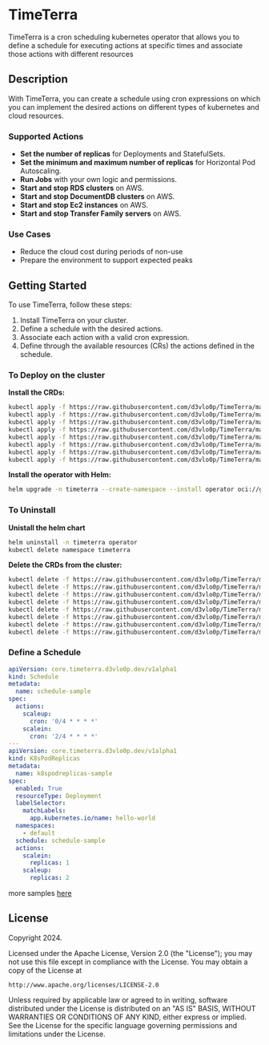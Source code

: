 # TimeTerra

TimeTerra is a cron scheduling kubernetes operator that allows you to define a schedule for executing actions at specific times and associate those actions with different resources

## Description

With TimeTerra, you can create a schedule using cron expressions on which you can implement the desired actions on different types of kubernetes and cloud resources.

### Supported Actions

- **Set the number of replicas** for Deployments and StatefulSets.
- **Set the minimum and maximum number of replicas** for Horizontal Pod Autoscaling.
- **Run Jobs** with your own logic and permissions.
- **Start and stop RDS clusters** on AWS.
- **Start and stop DocumentDB clusters** on AWS.
- **Start and stop Ec2 instances** on AWS.
- **Start and stop Transfer Family servers** on AWS.

### Use Cases

- Reduce the cloud cost during periods of non-use
- Prepare the environment to support expected peaks

## Getting Started

To use TimeTerra, follow these steps:

1. Install TimeTerra on your cluster.
2. Define a schedule with the desired actions.
3. Associate each action with a valid cron expression.
4. Define through the available resources (CRs) the actions defined in the schedule.

### To Deploy on the cluster
**Install the CRDs:**

```sh
kubectl apply -f https://raw.githubusercontent.com/d3vlo0p/TimeTerra/main/config/crd/bases/core.timeterra.d3vlo0p.dev_awsdocumentdbclusters.yaml
kubectl apply -f https://raw.githubusercontent.com/d3vlo0p/TimeTerra/main/config/crd/bases/core.timeterra.d3vlo0p.dev_awsec2instances.yaml
kubectl apply -f https://raw.githubusercontent.com/d3vlo0p/TimeTerra/main/config/crd/bases/core.timeterra.d3vlo0p.dev_awsrdsauroraclusters.yaml
kubectl apply -f https://raw.githubusercontent.com/d3vlo0p/TimeTerra/main/config/crd/bases/core.timeterra.d3vlo0p.dev_awstransferfamilies.yaml
kubectl apply -f https://raw.githubusercontent.com/d3vlo0p/TimeTerra/main/config/crd/bases/core.timeterra.d3vlo0p.dev_k8shpas.yaml
kubectl apply -f https://raw.githubusercontent.com/d3vlo0p/TimeTerra/main/config/crd/bases/core.timeterra.d3vlo0p.dev_k8spodreplicas.yaml
kubectl apply -f https://raw.githubusercontent.com/d3vlo0p/TimeTerra/main/config/crd/bases/core.timeterra.d3vlo0p.dev_k8srunjobs.yaml
kubectl apply -f https://raw.githubusercontent.com/d3vlo0p/TimeTerra/main/config/crd/bases/core.timeterra.d3vlo0p.dev_schedules.yaml
```

**Install the operator with Helm:**

```sh
helm upgrade -n timeterra --create-namespace --install operator oci://ghcr.io/d3vlo0p/timeterra
```

### To Uninstall
**Unistall the helm chart**

```sh
helm uninstall -n timeterra operator
kubectl delete namespace timeterra
```

**Delete the CRDs from the cluster:**

```sh
kubectl delete -f https://raw.githubusercontent.com/d3vlo0p/TimeTerra/main/config/crd/bases/core.timeterra.d3vlo0p.dev_awsdocumentdbclusters.yaml
kubectl delete -f https://raw.githubusercontent.com/d3vlo0p/TimeTerra/main/config/crd/bases/core.timeterra.d3vlo0p.dev_awsec2instances.yaml
kubectl delete -f https://raw.githubusercontent.com/d3vlo0p/TimeTerra/main/config/crd/bases/core.timeterra.d3vlo0p.dev_awsrdsauroraclusters.yaml
kubectl delete -f https://raw.githubusercontent.com/d3vlo0p/TimeTerra/main/config/crd/bases/core.timeterra.d3vlo0p.dev_awstransferfamilies.yaml
kubectl delete -f https://raw.githubusercontent.com/d3vlo0p/TimeTerra/main/config/crd/bases/core.timeterra.d3vlo0p.dev_k8shpas.yaml
kubectl delete -f https://raw.githubusercontent.com/d3vlo0p/TimeTerra/main/config/crd/bases/core.timeterra.d3vlo0p.dev_k8spodreplicas.yaml
kubectl delete -f https://raw.githubusercontent.com/d3vlo0p/TimeTerra/main/config/crd/bases/core.timeterra.d3vlo0p.dev_k8srunjobs.yaml
kubectl delete -f https://raw.githubusercontent.com/d3vlo0p/TimeTerra/main/config/crd/bases/core.timeterra.d3vlo0p.dev_schedules.yaml
```

### Define a Schedule

```yaml
apiVersion: core.timeterra.d3vlo0p.dev/v1alpha1
kind: Schedule
metadata:
  name: schedule-sample
spec:
  actions:
    scaleup:
      cron: '0/4 * * * *'
    scalein:
      cron: '2/4 * * * *'
---
apiVersion: core.timeterra.d3vlo0p.dev/v1alpha1
kind: K8sPodReplicas
metadata:
  name: k8spodreplicas-sample
spec:
  enabled: True
  resourceType: Deployment
  labelSelector:
    matchLabels:
      app.kubernetes.io/name: hello-world
  namespaces:
    - default
  schedule: schedule-sample
  actions:
    scalein:
      replicas: 1
    scaleup:
      replicas: 2
```
more samples [here](./config/samples/)

## License

Copyright 2024.

Licensed under the Apache License, Version 2.0 (the "License");
you may not use this file except in compliance with the License.
You may obtain a copy of the License at

    http://www.apache.org/licenses/LICENSE-2.0

Unless required by applicable law or agreed to in writing, software
distributed under the License is distributed on an "AS IS" BASIS,
WITHOUT WARRANTIES OR CONDITIONS OF ANY KIND, either express or implied.
See the License for the specific language governing permissions and
limitations under the License.

